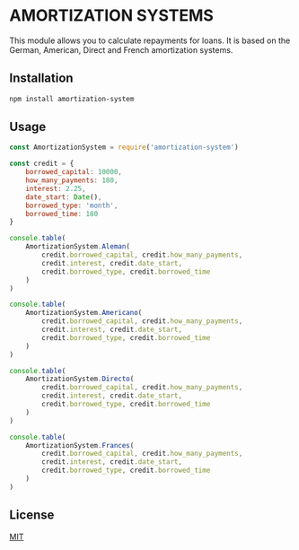 # AMORTIZATION SYSTEMS

This module allows you to calculate repayments for loans. It is based on the German, American, Direct and French amortization systems.

## Installation

```bash
npm install amortization-system
```

## Usage

```javascript
const AmortizationSystem = require('amortization-system')

const credit = {
    borrowed_capital: 10000,
    how_many_payments: 180,
    interest: 2.25,
    date_start: Date(),
    borrowed_type: 'month',
    borrowed_time: 180
}

console.table(
    AmortizationSystem.Aleman(
        credit.borrowed_capital, credit.how_many_payments,
        credit.interest, credit.date_start,
        credit.borrowed_type, credit.borrowed_time
    )
)

console.table(
    AmortizationSystem.Americano(
        credit.borrowed_capital, credit.how_many_payments,
        credit.interest, credit.date_start,
        credit.borrowed_type, credit.borrowed_time
    )
)

console.table(
    AmortizationSystem.Directo(
        credit.borrowed_capital, credit.how_many_payments,
        credit.interest, credit.date_start,
        credit.borrowed_type, credit.borrowed_time
    )
)

console.table(
    AmortizationSystem.Frances(
        credit.borrowed_capital, credit.how_many_payments,
        credit.interest, credit.date_start,
        credit.borrowed_type, credit.borrowed_time
    )
)

```

## License
[MIT](https://choosealicense.com/licenses/mit/)